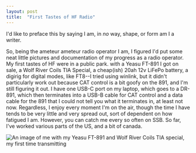 ```yaml
---
layout: post
title:  "First Tastes of HF Radio"
---
```


I'd like to preface this by saying I am, in *no* way, shape, or form am I a writer. 

So, being the ameteur ameteur radio operator I am, I figured I'd put some neat little pictures and documentation of my progress as a radio operator. My first tastes of HF were in a public park. with a Yeasu FT-891 I got on sale, a Wolf River Coils TIA Special, a cheap(ish) 20ah 12v LiFePo battery, a digirig for digital modes, like FT8--I tried using winlink, but it didn't particularly work out because CAT control is a bit goofy on the 891, and I'm still figuring it out. I have one USB-C port on my laptop, which goes to a DR-891, which then terminates into a USB-B cable for CAT control and a data cable for the 891 that I could not tell you what it terminates in, at least not now. Regardless, I enjoy every moment I'm on the air, though the time I have tends to be very little and very spread out, sort of dependent on how fatigued I am. However, you can catch me every so often on SSB. So far, I've worked various parts of the US, and a bit of canada.

![An image of me with my Yeasu FT-891 and Wolf River Coils TIA special, my first time transmitting](https://ke9cvt-images.s3.us-east-2.amazonaws.com/Scray+Hill+Garry.jpg "Garry Transmitting")
